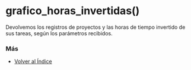 # grafico_horas_invertidas()

Devolvemos los registros de proyectos y las horas de tiempo invertido de sus tareas, según los parámetros recibidos. 

### Más

  * [Volver al Índice](./index.md)
